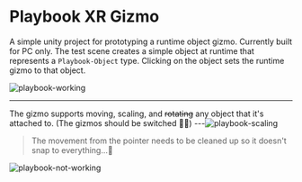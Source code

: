 # Playbook XR Gizmo

A simple unity project for prototyping a runtime object gizmo. Currently built for PC only.
The test scene creates a simple object at runtime that represents a `Playbook-Object` type.
Clicking on the object sets the runtime gizmo to that object.

![playbook-working](https://user-images.githubusercontent.com/30870056/198403737-11c46b03-72e5-43f8-b7ff-54fe3477655e.gif)

---

The gizmo supports moving, scaling, and ~~rotating~~ any object that it's attached to. (The gizmos should be switched 🤦‍♂️)
---![playbook-scaling](https://user-images.githubusercontent.com/30870056/198403983-0c45a6f0-68b9-43c9-9c15-5e6a26b74990.gif)

> The movement from the pointer needs to be cleaned up so it doesn't snap to everything...🙈

![playbook-not-working](https://user-images.githubusercontent.com/30870056/198404172-41bb163a-95f8-472f-beea-62d57a04a09b.gif)

